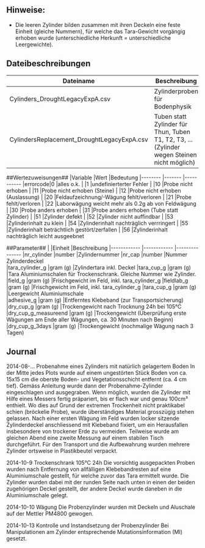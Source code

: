 ## Hinweise: ##
- Die leeren Zylinder bilden zusammen mit ihren Deckeln eine feste Einheit (gleiche Nummern), für welche das Tara-Gewicht vorgängig erhoben wurde (unterschiedliche Herkunft = unterschiedliche Leergewichte).


## Dateibeschreibungen ##
|Dateiname  					|Beschreibung
|---------					|-------------
|Cylinders_DroughtLegacyExpA.csv		| Zylinderproben für Bodenphysik
|CylindersReplacement_DroughtLegacyExpA.csv	| Tuben statt Zylinder für Thun, Tuben T1, T2, T3, ... (Zylinder wegen Steinen nicht möglich)
		
		

##Wertezuweisungen##
|Variable	|Wert		|Bedeutung
|--------	|-------	|-----------
|errorcode|0		|alles o.k.
|	        |1		|undefinierterter Fehler
|		|10		|Probe nicht erhoben
|		|11		|Probe nicht erhoben (Steine)
|		|12		|Probe nicht erhoben (Auslassung)
|		|20		|Feldaufzeichnung/-Wägung fehlt/verloren
|		|21		|Probe fehlt/verloren
|		|22		|Laborwägung weicht mehr als 0.2g ab von Feldwägung
|		|30		|Probe anders erhoben
|		|31		|Probe anders erhoben (Tube statt Zylinder)
|		|51		|Zylinder defekt
|		|52		|Zylinder nicht auffindbar
|		|53		|Zylinderinhalt zu klein
|		|54		|Zylinderinhalt nachträglich verrringert
|		|55		|Zylinderinhalt beträchtlich gestört/zerfallen
|		|56		|Zylinderinhalt nachträglich leicht ausgeebnet


##Parameter##
|			|Einheit	|Beschreibung
|------------		|------------	|---------------
|nr_cylinder		|number		|Zylindernummer
|nr_cap			|number		|Nummer Zylinderdeckel	
|tara_cylinder_g	|gram (g)	|Zylindertara inkl. Deckel
|tara_cup_g		|gram (g)	|Tara Aluminiumschalen für Trockenschrank. Gleiche Nummer wie Zylinder.
|field_g		|gram (g)	|Frischgewicht im Feld, inkl. tara_cylinder_g
|fieldlab_g		|gram (g)	|Frischgewicht im Feld, inkl. tara_cylinder_g
|tara_cup_g		|gram (g)	|Leergewicht Aluminiumschale  
|adhesive_g		|gram (g)	|Entferntes Klebeband (zur Transportsicherung)
|dry_cup_g		|gram (g)	|Trockengewicht nach Trocknung 24h bei 105°C
|dry_cup_g_measureend	|gram (g)	|Trockengewicht (Überprüfung erste Wägungen am Ende aller Wägungen, ca. 30 Minuten nach Beginn)
|dry_cup_g_3days	|gram (g)	|Trockengewicht (nochmalige Wägung nach 3 Tagen)


## Journal ##
2014-08-... Probenahme eines Zylinders mit natürlich gelagertem Boden
	In der Mitte jedes Plots wurde auf einem ungestörten Stück Boden von ca. 15x15 cm die oberste Boden- und Vegetationsschicht entfernt (ca. 4 cm tief). Gemäss Anleitung wurde dann der Probenahme-Zylinder  eingeschlagen und ausgegraben. Wenn möglich, wurden die Zylinder mit Hilfe eines Messers fertig präpariert, bis er flach war und genau 100cm³ enthielt. Wo dies auf Grund der extremen Trockenheit nicht praktikabel schien (bröckelie Probe), wurde überständiges Material grosszügig stehen gelassen. Nach einer ersten Wägung im Feld wurden locker sitzende Zylinderdeckel anschliessend mit Klebeband fixiert, um ein Herausfallen insbesondere von trockener Erde zu vermeiden. Teilweise wurde am gleichen Abend eine zweite Messung auf einem stabilen Tisch durchgeführt.  Für den Transport und die Aufbewahrung wurden mehrere Zylinder ortsweise in Plastikbeutel verpackt.

2014-10-9 Trockenschrank 105°C 24h
	Die vorsichtig ausgepackten Proben wurden nach Entfernung von allfälligen Klebebandresten auf eine Aluminiumschale gestellt, für welche zuvor das Tara ermittelt wurde. Die Zylinder wurden dabei mit der runden Seite nach unten in einen der beiden zugehörigen Deckel gestellt, der andere Deckel wurde daneben in die Aluminiumschale gelegt.

2014-10-10 Wägung
	Die Probenzylinder wurden mit Deckeln und Aluschale auf der Mettler PM4800 gewogen.

2014-10-13 Kontrolle und Instandsetzung der Probenzylinder
  Bei Manipulationen am Zylinder entsprechende Mutationsinformation (MI) gesetzt.
	
